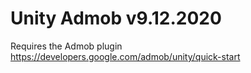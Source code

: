 # Unity Admob v9.12.2020
Requires the Admob plugin https://developers.google.com/admob/unity/quick-start
